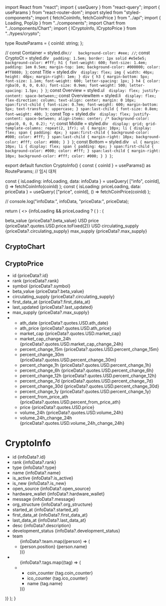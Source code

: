 import React from "react";
import { useQuery } from "react-query";
import { useParams } from "react-router-dom";
import styled from "styled-components";
import { fetchCoinInfo, fetchCoinPrice } from "../api";
import { Loading, PopUp } from "../components";
import Chart from "../components/Chart";
import { ICryptoInfo, ICryptoPrice } from "../types/crypto";

type RouteParams = {
coinId: string;
};

// const Container = styled.div`//   background-color: #eee;
//`;
const CryptoCt = styled.div`  padding: 1.5em;
  border: 1px solid #e5e5e5;
  background-color: #fff;
  h1 {
    font-weight: 600;
    font-size: 1.4em;
    padding: 1em 0.5em;
    margin-top: 1em;
    background-color: #000000;
    color: #ff8080;
  }`;
const Title = styled.div`  display: flex;
  img {
    width: 40px;
    height: 40px;
    margin-right: 1em;
  }
  div {
    h3 {
      margin-bottom: 5px;
      font-size: 1.1em;
      font-weight: 600;
      letter-spacing: 1px;
    }
    h4 {
      color: rgba(0, 0, 0, 0.6);
      font-size: 0.9em;
      font-weight: 500;
      letter-spacing: 1.5px;
    }
  }`;
const Overview = styled.ul`  display: flex;
  justify-content: space-between;`;
const OverviewItem = styled.li`  display: flex;
  flex-direction: column;
  text-align: center;
  margin: 0 10px;
  span:first-child {
    font-size: 0.7em;
    font-weight: 600;
    margin-bottom: 5px;
    text-transform: uppercase;
  }
  span:last-child {
    font-size: 0.8em;
    font-weight: 400;
  }`;
const Top = styled.div`  display: flex;
  justify-content: space-between;
  align-items: center;
  /* background-color: rgba(0, 0, 0, 0.2); */`;
const Middle = styled.div`  display: grid;
  grid-template-columns: repeat(2, 1fr);
  ul {
    margin: 10px;
    li {
      display: flex;
      span {
        padding: 4px;
      }
      span:first-child {
        background-color: #000;
        color: #fff;
      }
      span:last-child {
        margin-right: 10px;
        background-color: #fff;
        color: #000;
      }
    }
  }`;
const Bottom = styled.div`  ul {
    margin: 10px;
    li {
      display: flex;
      span {
        padding: 4px;
      }
      span:first-child {
        background-color: #000;
        color: #fff;
      }
      span:last-child {
        margin-right: 10px;
        background-color: #fff;
        color: #000;
      }
    }
  }`;

export default function CryptoInfo() {
const { coinId } = useParams<keyof RouteParams>() as RouteParams; // 임시 대처

const { isLoading: infoLoading, data: infoData } = useQuery<ICryptoInfo>(
["info", coinId],
() => fetchCoinInfo(coinId)
);
const { isLoading: priceLoading, data: priceData } = useQuery<ICryptoPrice>(
["price", coinId],
() => fetchCoinPrice(coinId)
);

// console.log("infoData:", infoData, "priceData:", priceData);

return (
<>
{infoLoading && priceLoading ? (
<Loading />
) : (
<CryptoCt>
<Top>
<Title>
<img src={infoData?.logo} alt={infoData?.symbol} />
<div>
<h3>{infoData?.name}</h3>
<h4>{infoData?.symbol}</h4>
</div>
<PopUp text={infoData?.description} />
</Title>
<Overview>
<OverviewItem>
<span>beta_value</span>
<span>{priceData?.beta_value} USD</span>
</OverviewItem>
<OverviewItem>
<span>price</span>
<span>{priceData?.quotes.USD.price.toFixed(2)} USD</span>
</OverviewItem>
<OverviewItem>
<span>circulating_supply</span>
<span>{priceData?.circulating_supply}</span>
</OverviewItem>
<OverviewItem>
<span>max_supply</span>
<span>{priceData?.max_supply}</span>
</OverviewItem>
</Overview>
</Top>
<Middle>
<section>
<h1>CryptoChart</h1>
<Chart coinId={coinId} />
</section>
<section>
<h1>CryptoPrice</h1>
<ul>
<li>
<span>id</span>
<span>{priceData?.id}</span>
</li>
<li>
<span>rank</span>
<span>{priceData?.rank}</span>
</li>
<li>
<span>symbol</span>
<span>{priceData?.symbol}</span>
</li>
<li>
<span>beta_value</span>
<span>{priceData?.beta_value}</span>
</li>
<li>
<span>circulating_supply</span>
<span>{priceData?.circulating_supply}</span>
</li>
<li>
<span>first_data_at</span>
<span>{priceData?.first_data_at}</span>
</li>
<li>
<span>last_updated</span>
<span>{priceData?.last_updated}</span>
</li>
<li>
<span>max_supply</span>
<span>{priceData?.max_supply}</span>
</li>
<li>
<ul>
<li>
<span>ath_date</span>
<span>{priceData?.quotes.USD.ath_date}</span>
</li>
<li>
<span>ath_price</span>
<span>{priceData?.quotes.USD.ath_price}</span>
</li>
<li>
<span>market_cap</span>
<span>{priceData?.quotes.USD.market_cap}</span>
</li>
<li>
<span>market_cap_change_24h</span>
<span>{priceData?.quotes.USD.market_cap_change_24h}</span>
</li>
<li>
<span>percent_change_15m</span>
<span>{priceData?.quotes.USD.percent_change_15m}</span>
</li>
<li>
<span>percent_change_30m</span>
<span>{priceData?.quotes.USD.percent_change_30m}</span>
</li>
<li>
<span>percent_change_1h</span>
<span>{priceData?.quotes.USD.percent_change_1h}</span>
</li>
<li>
<span>percent_change_6h</span>
<span>{priceData?.quotes.USD.percent_change_6h}</span>
</li>
<li>
<span>percent_change_12h</span>
<span>{priceData?.quotes.USD.percent_change_12h}</span>
</li>
<li>
<span>percent_change_7d</span>
<span>{priceData?.quotes.USD.percent_change_7d}</span>
</li>
<li>
<span>percent_change_30d</span>
<span>{priceData?.quotes.USD.percent_change_30d}</span>
</li>
<li>
<span>percent_change_1y</span>
<span>{priceData?.quotes.USD.percent_change_1y}</span>
</li>
<li>
<span>percent_from_price_ath</span>
<span>
{priceData?.quotes.USD.percent_from_price_ath}
</span>
</li>
<li>
<span>price</span>
<span>{priceData?.quotes.USD.price}</span>
</li>
<li>
<span>volume_24h</span>
<span>{priceData?.quotes.USD.volume_24h}</span>
</li>
<li>
<span>volume_24h_change_24h</span>
<span>{priceData?.quotes.USD.volume_24h_change_24h}</span>
</li>
</ul>
</li>
</ul>
</section>
</Middle>
<Bottom>
<h1>CryptoInfo</h1>
<ul>
<li>
<span>id</span>
<span>{infoData?.id}</span>
</li>
<li>
<span>rank</span>
<span>{infoData?.rank}</span>
</li>
<li>
<span>type</span>
<span>{infoData?.type}</span>
</li>
<li>
<span>name</span>
<span>{infoData?.name}</span>
</li>
<li>
<span>is_active</span>
<span>{infoData?.is_active}</span>
</li>
<li>
<span>is_new</span>
<span>{infoData?.is_new}</span>
</li>
<li>
<span>open_source</span>
<span>{infoData?.open_source}</span>
</li>
<li>
<span>hardware_wallet</span>
<span>{infoData?.hardware_wallet}</span>
</li>
<li>
<span>message</span>
<span>{infoData?.message}</span>
</li>
<li>
<span>org_structure</span>
<span>{infoData?.org_structure}</span>
</li>
<li>
<span>started_at</span>
<span>{infoData?.started_at}</span>
</li>
<li>
<span>first_data_at</span>
<span>{infoData?.first_data_at}</span>
</li>
<li>
<span>last_data_at</span>
<span>{infoData?.last_data_at}</span>
</li>
<li>
<span>desc</span>
<span>{infoData?.description}</span>
</li>
<li>
<span>development_status</span>
<span>{infoData?.development_status}</span>
</li>
<li>
<span>team</span>
<ul>
{infoData?.team.map((person) => (
<li key={person.id}>
<span>{person.position}</span>
<span>{person.name}</span>
</li>
))}
</ul>
</li>
<li>
<ul>
{infoData?.tags.map((tag) => (
<li key={tag.id}>
<ul>
<li>
<span>coin_counter</span>
<span>{tag.coin_counter}</span>
</li>
<li>
<span>ico_counter</span>
<span>{tag.ico_counter}</span>
</li>
<li>
<span>name</span>
<span>{tag.name}</span>
</li>
</ul>
</li>
))}
</ul>
</li>
</ul>
</Bottom>
</CryptoCt>
)}
</>
);
}
